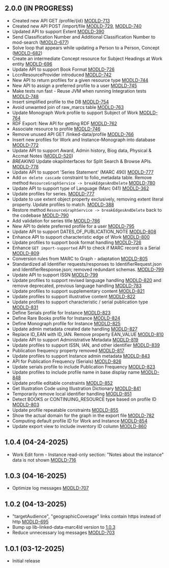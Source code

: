 ## 2.0.0 (IN PROGRESS)
- Created new API GET /profile/{id} [MODLD-713](https://folio-org.atlassian.net/browse/MODLD-713)
- Created new API POST /import/file [MODLD-729](https://folio-org.atlassian.net/browse/MODLD-729), [MODLD-740](https://folio-org.atlassian.net/browse/MODLD-740)
- Updated API to support Extent [MODLD-390](https://folio-org.atlassian.net/browse/MODLD-390)
- Send Classification Number and Additional Classification Number to mod-search ([MODLD-677](https://folio-org.atlassian.net/browse/MODLD-677))
- Solve loop that appears while updating a Person to a Person, Concept ([MODLD-682](https://folio-org.atlassian.net/browse/MODLD-682))
- Create an intermediate Concept resource for Subject Headings at Work entity [MODLD-696](https://folio-org.atlassian.net/browse/MODLD-696)
- Update API to support Book Format [MODLD-726](https://folio-org.atlassian.net/browse/MODLD-726)
- LccnResourceProvider introduced [MODLD-742](https://folio-org.atlassian.net/browse/MODLD-742)
- New API to return profiles for a given resource type [MODLD-744](https://folio-org.atlassian.net/browse/MODLD-744)
- New API to assign a preferred profile to a user [MODLD-745](https://folio-org.atlassian.net/browse/MODLD-745)
- Make tests run fast - Reuse JVM when running Integration tests [MODLD-748](https://folio-org.atlassian.net/browse/MODLD-748)
- Insert simplified profile to the DB [MODLD-754](https://folio-org.atlassian.net/browse/MODLD-754)
- Avoid unwanted join of raw_marcs table [MODLD-763](https://folio-org.atlassian.net/browse/MODLD-763)
- Update Monograph Work profile to support Subject of Work [MODLD-764](https://folio-org.atlassian.net/browse/MODLD-764)
- RDF Export: New API for getting RDF [MODLD-762](https://folio-org.atlassian.net/browse/MODLD-762)
- Associate resource to profile [MODLD-746](https://folio-org.atlassian.net/browse/MODLD-746)
- Remove unused API GET /linked-data/profile [MODLD-766](https://folio-org.atlassian.net/browse/MODLD-766)
- Insert new profiles for Work and Instance-Monograph into database [MODLD-772](https://folio-org.atlassian.net/browse/MODLD-772)
- Update API to support Award, Admin history, Biog data, Physical & Accmat Notes ([MODLD-520](https://folio-org.atlassian.net/browse/MODLD-520))
- *BREAKING* Update okapiInterfaces for Split Search & Browse APIs. [MODLD-778](https://folio-org.atlassian.net/browse/MODLD-778)
- Update API to support 'Series Statement' (MARC 490) [MODLD-777](https://folio-org.atlassian.net/browse/MODLD-777)
- Add `on delete cascade` constraint to folio_metadata table. Remove method `ResourceGraphService -> breakEdgesAndDelete` [MODLD-780](https://folio-org.atlassian.net/browse/MODLD-780)
- Update API to support type of Language (Marc 041) [MODLD-362](https://folio-org.atlassian.net/browse/MODLD-362)
- Update profiles for series. [MODLD-777](https://folio-org.atlassian.net/browse/MODLD-777)
- Update to use extent object property exclusively, removing extent literal property. Update profiles to match. [MODLD-388](https://folio-org.atlassian.net/browse/MODLD-388)
- Restore method `ResourceGraphService -> breakEdgesAndDelete` back to the codebase [MODLD-790](https://folio-org.atlassian.net/browse/MODLD-790)
- Add validation for series title [MODLD-786](https://folio-org.atlassian.net/browse/MODLD-786)
- New API to delete preferred profile for a user [MODLD-795](https://folio-org.atlassian.net/browse/MODLD-795)
- Update API to support DATES_OF_PUBLICATION_NOTE [MODLD-808](https://folio-org.atlassian.net/browse/MODLD-808)
- Enhance API to support characteristic edge of Work [MODLD-800](https://folio-org.atlassian.net/browse/MODLD-800)
- Update profiles to support book format handling [MODLD-726](https://folio-org.atlassian.net/browse/MODLD-726)
- Enhance `GET import-supported` API to check if MARC record is a Serial [MODLD-809](https://folio-org.atlassian.net/browse/MODLD-809)
- Conversion rules from MARC to Graph - adaptation [MODLD-805](https://folio-org.atlassian.net/browse/MODLD-805)
- Standardized all Identifier requests/responses to IdentifierRequest.json and IdentifierResponse.json; removed redundant schemas. [MODLD-799](https://folio-org.atlassian.net/browse/MODLD-799)
- Update API to support ISSN [MODLD-799](https://folio-org.atlassian.net/browse/MODLD-799)
- Update profiles to support revised language handling [MODLD-820](https://folio-org.atlassian.net/browse/MODLD-820) and remove deprecated, previous language handling [MODLD-783](https://folio-org.atlassian.net/browse/MODLD-783)
- Update profiles to support supplementary content [MODLD-821](https://folio-org.atlassian.net/browse/MODLD-821)
- Update profiles to support illustrative content [MODLD-822](https://folio-org.atlassian.net/browse/MODLD-822)
- Update profiles to support characteristic / serial publication type [MODLD-831](https://folio-org.atlassian.net/browse/MODLD-831)
- Define Serials profile for Instance [MODLD-823](https://folio-org.atlassian.net/browse/MODLD-823)
- Define Rare Books profile for Instance [MODLD-824](https://folio-org.atlassian.net/browse/MODLD-824)
- Define Monograph profile for Instance [MODLD-825](https://folio-org.atlassian.net/browse/MODLD-825)
- Update admin metadata created date handling [MODLD-827](https://folio-org.atlassian.net/browse/MODLD-827)
- Replace ID_EAN with ID_IAN. Remove property EAN_VALUE [MODLD-810](https://folio-org.atlassian.net/browse/MODLD-810)
- Update API to support Administrative Metadata [MODLD-819](https://folio-org.atlassian.net/browse/MODLD-819)
- Update profiles to support ISSN, IAN, and other identifier [MODLD-839](https://folio-org.atlassian.net/browse/MODLD-839)
- Publication frequency property removed [MODLD-817](https://folio-org.atlassian.net/browse/MODLD-817)
- Update profiles to support Instance admin metadata [MODLD-843](https://folio-org.atlassian.net/browse/MODLD-843)
- API for Publication Frequency (Serials) [MODLD-826](https://folio-org.atlassian.net/browse/MODLD-826)
- Update serials profile to include Publication Frequency [MODLD-823](https://folio-org.atlassian.net/browse/MODLD-823)
- Update profiles to include profile name in base display name [MODLD-848](https://folio-org.atlassian.net/browse/MODLD-848)
- Update profile editable constraints [MODLD-852](https://folio-org.atlassian.net/browse/MODLD-852)
- Get Illustration Code using Illustration Dictionary [MODLD-841](https://folio-org.atlassian.net/browse/MODLD-841)
- Temporarily remove local identifier handling [MODLD-851](https://folio-org.atlassian.net/browse/MODLD-851)
- Detect BOOKS or CONTINUING_RESOURCE type based on profile ID [MODLD-803](https://folio-org.atlassian.net/browse/MODLD-803)
- Update profile repeatable constraints [MODLD-855](https://folio-org.atlassian.net/browse/MODLD-855)
- Show the actual domain for the graph in the export file [MODLD-782](https://folio-org.atlassian.net/browse/MODLD-782)
- Computing default profile ID for Work and Instance [MODLD-854](https://folio-org.atlassian.net/browse/MODLD-854)
- Update export view to include inventory ID column [MODLD-860](https://folio-org.atlassian.net/browse/MODLD-860)

## 1.0.4 (04-24-2025)
- Work Edit form - Instance read-only section: "Notes about the instance" data is not shown [MODLD-716](https://folio-org.atlassian.net/browse/MODLD-716)

## 1.0.3 (04-16-2025)
- Optimize log messages [MODLD-707](https://folio-org.atlassian.net/browse/MODLD-707)

## 1.0.2 (04-13-2025)
- "targetAudience", "geographicCoverage" links contain https instead of http [MODLD-695](https://folio-org.atlassian.net/browse/MODLD-695)
- Bump up lib-linked-data-marc4ld version to [1.0.3](https://github.com/folio-org/lib-linked-data-marc4ld/tree/v1.0.3)
- Reduce unnecessary log messages [MODLD-703](https://folio-org.atlassian.net/browse/MODLD-703)

## 1.0.1 (03-12-2025)
- Initial release
